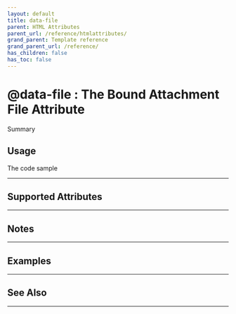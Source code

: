```yaml
---
layout: default
title: data-file
parent: HTML Attributes
parent_url: /reference/htmlattributes/
grand_parent: Template reference
grand_parent_url: /reference/
has_children: false
has_toc: false
---
```


# @data-file : The Bound Attachment File Attribute

Summary

## Usage

 The code sample

---

## Supported Attributes


---

## Notes


---

## Examples


---


## See Also


---

